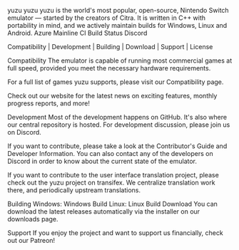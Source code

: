 
yuzu
yuzu
yuzu is the world's most popular, open-source, Nintendo Switch emulator — started by the creators of Citra.
It is written in C++ with portability in mind, and we actively maintain builds for Windows, Linux and Android.
Azure Mainline CI Build Status Discord

Compatibility | Development | Building | Download | Support | License

Compatibility
The emulator is capable of running most commercial games at full speed, provided you meet the necessary hardware requirements.

For a full list of games yuzu supports, please visit our Compatibility page.

Check out our website for the latest news on exciting features, monthly progress reports, and more!

Development
Most of the development happens on GitHub. It's also where our central repository is hosted. For development discussion, please join us on Discord.

If you want to contribute, please take a look at the Contributor's Guide and Developer Information. You can also contact any of the developers on Discord in order to know about the current state of the emulator.

If you want to contribute to the user interface translation project, please check out the yuzu project on transifex. We centralize translation work there, and periodically upstream translations.

Building
Windows: Windows Build
Linux: Linux Build
Download
You can download the latest releases automatically via the installer on our downloads page.

Support
If you enjoy the project and want to support us financially, check out our Patreon!

